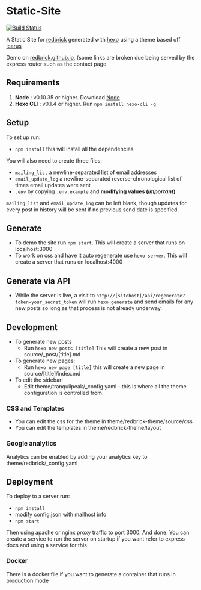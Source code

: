 # Static-Site
[![Build Status](https://travis-ci.org/redbrick/static-site.svg?branch=master)](https://travis-ci.org/redbrick/static-site)

A Static Site for [redbrick](http://redbrick.dcu.ie) generated with [hexo](hexo.io) using a theme
based off [icarus](https://github.com/redbrick/hexo-theme-icarus)

Demo on [redbrick.github.io](http://redbrick.github.io), (some links are broken due being served by the express router such as the contact page

## Requirements

1. **Node** : v0.10.35 or higher. Download [Node](https://nodejs.org/download/)
2. **Hexo CLI** : v0.1.4 or higher. Run `npm install hexo-cli -g`

## Setup

To set up run:
  - `npm install` this will install all the dependencies

You will also need to create three files:
  - `mailing_list` a newline-separated list of email addresses
  - `email_update_log` a newline-separated reverse-chronological list of times email updates were sent
  - `.env` by copying `.env.example` and **modifying values (*important*)**

`mailing_list` and `email_update_log` can be left blank, though updates for every post in history will be sent if no previous send date is specified.

## Generate
- To demo the site run `npm start`. This will create a server that runs on localhost:3000
- To work on css and have it auto regenerate use `hexo server`. This will create a server that runs on localhost:4000

## Generate via API
- While the server is live, a visit to `http://[sitehost]/api/regenerate?token=your_secret_token` will run `hexo generate` and send emails for any new posts so long as that process is not already underway.

## Development
- To generate new posts
  - Run `hexo new posts [title]` This will create a new post in source/_post/[title].md
- To generate new pages:
  - Run `hexo new page [title]` this will create a new page in source/[title]/index.md
- To edit the sidebar:
  - Edit theme/tranquilpeak/_config.yaml - this is where all the theme configuration is controlled from.

### CSS and Templates
- You can edit the css for the theme in theme/redbrick-theme/source/css
- You can edit the templates in theme/redbrick-theme/layout

### Google analytics
Analytics can be enabled by adding your analytics key to theme/redbrick/_config.yaml

## Deployment
To deploy to a server run:
  - `npm install`
  - modify config.json with mailhost info
  - `npm start`

Then using apache or nginx proxy traffic to port 3000. 
And done. 
You can create a service to run the server on startup if you want refer to express docs and using a service for this

### Docker
There is a docker file if you want to generate a container that runs in production mode
